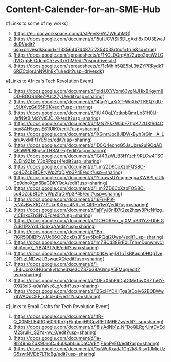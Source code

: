 # Content-Calender-for-an-SME-Hub
#[Links to some of my works] 
1. (https://eu.docworkspace.com/d/sIPeeiK-VAZW6ubMG)
2. (https://docs.google.com/document/d/15uIUCVtSiI6DLgAxii8xlOU3EwaJduBf/edit?usp=drivesdk&ouid=113356447448751735403&rtpof=true&sd=true)
3. (https://docs.google.com/spreadsheets/d/1KCLDQrqAh22ubo2peWZLGdVGxg5EiQdcmChzyv3xVhM/edit?usp=drivesdk)
4. (https://docs.google.com/spreadsheets/d/1cMhIh5QE5bL3ttZYPRRydkT6RiZCxlprJnN9Uh8kTuI/edit?usp=drivesdk)

#[Links to Africa's Tech Revolution Event]
1. (https://docs.google.com/document/d/1oIdUXYVom63ygNJHixBKgyrn8OD-BGGShReZPUcX7yU/edit?usp=sharing)
2. (https://docs.google.com/document/d/14IajYj_aXrXT-WqXb7TKEQ7kIU-L9UtXvzGti65P018/edit?usp=sharing)
3. (https://docs.google.com/document/d/1tU4OqLYztkpbQmrLb31H0lJ-JafN9tBlMoYvtEJC-Xk/edit?usp=sharing)
4. (https://docs.google.com/document/d/1MNZFkZW5bFZl1pK72UXtRd4Cbqx8AH5gssiE61lUlK0/edit?usp=sharing)
5. (https://docs.google.com/document/d/1XGnrrJbc8JiDWxByh3rGln__A_LqruAvxMFt1YE5les/edit?usp=sharing)
6. (https://docs.google.com/document/d/1D0Q4edngG5JsUbre2uI9OqADQPaWPbB6gsmTHSAt-Eg/edit?usp=sharing)
7. (https://docs.google.com/document/d/1Gf43zWI_B3HYzch9RLCw4TSCZJEih921z_Y3pRPpgs4/edit?usp=sharing)
8. (https://docs.google.com/document/d/1_m2ZD6CoXzbFQS8C-cq4DZcbBfDPryWp2fqDjVp3P4E/edit?usp=sharing)
9. (https://docs.google.com/document/d/1YiauwsUYmgmeggaXWBPLpIUkCp9dnoXgn6BaGDKYQcA/edit?usp=sharing)
10. (https://docs.google.com/document/d/1_m2ZD6CoXzbFQS8C-cq4DZcbBfDPryWp2fqDjVp3P4E/edit?usp=sharing)
11. (https://docs.google.com/document/d/16FiHPiK-tvNAvBwXIQ77YUkqKiXpo4NRUeLQRfHq1wY/edit?usp=sharing)
12. (https://docs.google.com/document/d/1ajYyJ6nID7r2ze2hqw8PtcNflzg_y1CBrxcZhSNy0Fg/edit?usp=sharing)
13. (https://docs.google.com/document/d/11CHO9Fex_gIXMlq331YzFUbFIGZuB11PXYdL7Io6xqA/edit?usp=sharing)
14. (https://docs.google.com/document/d/1Bo-7iGR5QBlBPxWUc66OOZqkDs3FSsy5DqRQqi2Uwe4/edit?usp=sharing)
15. (https://docs.google.com/document/d/1m7BCd38ErE0LTnhmDunwmvc15hiAncv7_iYB74PT7dE/edit?usp=sharing)
16. (https://docs.google.com/document/d/10dOvpejDlTuTkBKapn0HQgTveGN1-zLNDwJU3swqdXQ/edit?usp=sharing)
17. (https://docs.google.com/document/d/1-LE4jUcqX6HGom8yl1che3sje3CZSZxG8AGmqA5EMug/edit?usp=sharing)
18. (https://docs.google.com/document/d/1OExX5bP6DptGMef5vXSZTo6Y-0XQ3xl3-u0aYaNe8_g/edit?usp=sharing)
19. (https://docs.google.com/document/d/12ScHYDKijTga3tDoIv62BQBWwxifWAQdCEF_xJcbH4E/edit?usp=sharing)

#[Links to Email Drafts for Tech Revolution Event]
1. (https://docs.google.com/document/d/1fR-Q_X0MELE4ROp60RRtn7gFkgbmjH9CpvRETiMHEZw/edit?usp=sharing)
2. (https://docs.google.com/document/d/18lsAdNb1z_NFDoQLRgrUhtDVEdM2SrulH_S2Ys-nw_0/edit?usp=sharing)
3. (https://docs.google.com/document/d/1a-9l249nixZuX90noCJ4u0kabLuuDaCArEYjF6oPyEQ/edit?usp=sharing)
4. (https://docs.google.com/document/d/1xaWuRxadJ1Gg2k8lRisyTJMieUzG5zwtNVDb7LTIoBg/edit?usp=sharing)
